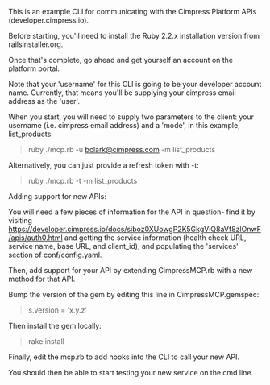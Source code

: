 This is an example CLI for communicating with the Cimpress Platform APIs (developer.cimpress.io). 

Before starting, you'll need to install the Ruby 2.2.x installation version from railsinstaller.org. 

Once that's complete, go ahead and get yourself an account on the platform portal. 

Note that your 'username' for this CLI is going to be your developer account name. Currently, that means you'll be 
supplying your cimpress email address as the 'user'.  

When you start,  you will need to supply two parameters to the client: your username (i.e. cimpress email address) and a 'mode', in this 
example, list_products. 

> ruby ./mcp.rb -u bclark@cimpress.com -m list_products

Alternatively, you can just provide a refresh token with -t: 

> ruby ./mcp.rb -t <token> -m list_products


Adding support for new APIs: 

You will need a few pieces of information for the API in question- find it by visiting https://developer.cimpress.io/docs/siboz0XUowgP2K5GkgViQ8aVf8zlOnwF/apis/auth0.html and getting the service information (health check URL, service name, base URL, and client_id), and populating the 'services' section of conf/config.yaml. 

Then, add support for your API by extending CimpressMCP.rb with a new method for that API. 

Bump the version of the gem by editing this line in CimpressMCP.gemspec: 

>   s.version     = 'x.y.z'

Then install the gem locally: 

> rake install

Finally, edit the mcp.rb to add hooks into the CLI to call your new API. 

You should then be able to start testing your new service on the cmd line.  

